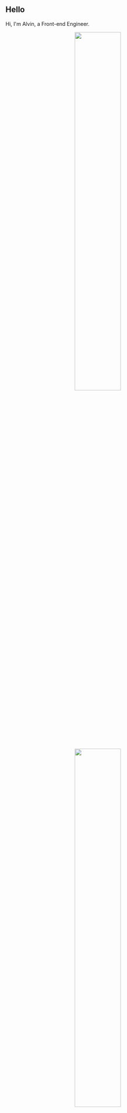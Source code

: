 ## Hello
Hi, I'm Alvin, a Front-end Engineer.

<p align="center">
  <img height="50%" width="auto" src ="https://github-readme-stats.vercel.app/api?username=achen718&show_icons=true&count_private=true&theme=dracula&hide_border=true&hide=issues,contribs&bg_color=00000000">
  <img height="50%" width="auto" src ="https://github-readme-stats.vercel.app/api/top-langs/?username=achen718&layout=compact&hide_border=true&theme=dracula&bg_color=00000000&langs_count=6&hide=jupyter%20notebook,tex,css,php&exclude_repo=Pacman-AI">

  <!--START_SECTION:waka-->

```txt
TypeScript   51 hrs 25 mins  ███████████████████████░░   92.65 %
Terraform    1 hr 13 mins    ▓░░░░░░░░░░░░░░░░░░░░░░░░   02.22 %
JSON         1 hr 10 mins    ▓░░░░░░░░░░░░░░░░░░░░░░░░   02.12 %
Other        41 mins         ▒░░░░░░░░░░░░░░░░░░░░░░░░   01.25 %
JavaScript   13 mins         ░░░░░░░░░░░░░░░░░░░░░░░░░   00.40 %
```

<!--END_SECTION:waka-->
  <br>
  <br>
</p>
